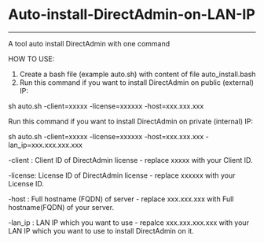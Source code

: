 # Auto-install-DirectAdmin-on-LAN-IP
---
A tool auto install DirectAdmin with one command

HOW TO USE:
1. Create a bash file (example auto.sh) with content of file auto_install.bash
2. Run this command if you want to install DirectAdmin on public (external) IP:

sh auto.sh -client=xxxxx -license=xxxxxx -host=xxx.xxx.xxx

Run this command if you want to install DirectAdmin on private (internal) IP:

sh auto.sh -client=xxxxx -license=xxxxxx -host=xxx.xxx.xxx -lan_ip=xxx.xxx.xxx.xxx

-client : Client ID of DirectAdmin license - replace xxxxx with your Client ID.

-license: License ID of DirectAdmin license - replace xxxxxx with your License ID.

-host   : Full hostname (FQDN) of server - replace xxx.xxx.xxx with Full hostname(FQDN) of your server.

-lan_ip : LAN IP which you want to use - repalce xxx.xxx.xxx.xxx with your LAN IP which you want to use to install DirectAdmin on it.
